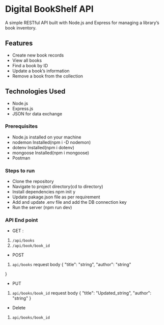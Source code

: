 # Digital BookShelf API
A simple RESTful API built with Node.js and Express for managing a library’s book inventory.

## Features
- Create new book records  
- View all books  
- Find a book by ID  
- Update a book’s information  
- Remove a book from the collection  

## Technologies Used
- Node.js  
- Express.js  
- JSON for data exchange  

### Prerequisites
- Node.js installed on your machine  
- nodemon Installed(npm i -D nodemon)
- dotenv Installed(npm i dotenv)
- mongoose Installed(npm i mongoose)
- Postman

### Steps to run 
- Clone the repository 
- Navigate to project directory(cd to directory)
- Install dependencies npm init y 
- Update pakage.json file as per requirement
- Add and update .env file and add the DB connection key
- Run the server (npm run dev)

### API End point 
- GET : 
1. `/api/books`
2. `/api/book/book_id`

- POST
1. `api/books`
 request body 
 {
  "title": "string",
  "author": "string"
 
}

- PUT
1. `api/books/book_id`
request body
{
  "title": "Updated_string",
  "author": "string"
}

- Delete
1. `api/books/book_id`